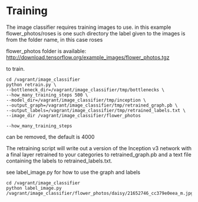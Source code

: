 Training
========
The image classifier requires training images to use.
in this example flower_photos/roses is one such directory
the label given to the images is from the folder name, in this case roses

flower_photos folder is available:
http://download.tensorflow.org/example_images/flower_photos.tgz

to train.

```
cd /vagrant/image_classifier
python retrain.py \
--bottleneck_dir=/vagrant/image_classifier/tmp/bottlenecks \
--how_many_training_steps 500 \
--model_dir=/vagrant/image_classifier/tmp/inception \
--output_graph=/vagrant/image_classifier/tmp/retrained_graph.pb \
--output_labels=/vagrant/image_classifier/tmp/retrained_labels.txt \
--image_dir /vagrant/image_classifier/flower_photos
```

```
--how_many_training_steps
```
can be removed, the default is 4000

The retraining script will write out a version of the Inception v3 network with a final layer retrained to your 
categories to retrained_graph.pb and a text file containing the labels to retrained_labels.txt.

see label_image.py for how to use the graph and labels

```
cd /vagrant/image_classifier
python label_image.py /vagrant/image_classifier/flower_photos/daisy/21652746_cc379e0eea_m.jpg
```
